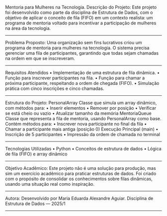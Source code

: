Mentoria para Mulheres na Tecnologia.
Descrição do Projeto:
Este projeto foi desenvolvido como parte da disciplina de Estrutura de Dados, com o objetivo de aplicar o conceito de fila (FIFO) em um contexto realista: um programa de mentoria voltado para incentivar a participação de mulheres na área da tecnologia.
________________________________________
Problema Proposto:
Uma organização sem fins lucrativos criou um programa de mentoria para mulheres na tecnologia.
O sistema precisa gerenciar uma fila de participantes, garantindo que todas sejam chamadas na ordem em que se inscreveram.
________________________________________
Requisitos Atendidos
•	Implementação de uma estrutura de fila dinâmica.
•	Função para inscrever participantes na fila.
•	Função para chamar a próxima participante, respeitando a ordem de chegada (FIFO).
•	Simulação prática com cinco inscrições e cinco chamadas.
________________________________________
Estrutura do Projeto:
PersonalArray
Classe que simula um array dinâmico, com métodos para:
•	Inserir elementos
•	Remover por posição
•	Verificar se está cheio ou vazio
•	Atualizar tamanho da memória
MentoriaQueue
Classe que representa a fila de mentoria, usando PersonalArray como base.
Contém métodos para:
•	Inscrever nova participante no final da fila
•	Chamar a participante mais antiga (posição 0)
Execução Principal (main)
•	Inscrição de 5 participantes
•	Impressão da ordem de chamada no terminal
________________________________________
Tecnologias Utilizadas
•	Python 
•	Conceitos de estrutura de dados
•	Lógica de fila (FIFO) e array dinâmico
________________________________________
Objetivo Acadêmico:
Este projeto não é uma solução para produção, mas sim um exercício acadêmico para praticar estruturas de dados.
Foi criado com o propósito de consolidar os conhecimentos sobre filas dinâmicas, usando uma situação real como inspiração.
________________________________________
Autora:
Desenvolvido por Maria Eduarda Alexandre Aguiar.
Disciplina de Estrutura de Dados — 2025/1
________________________________________

